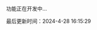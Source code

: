 <!--
 * @Description: 
 * @Author: prui
 * @Date: 2023-11-30 16:54:56
 * @LastEditTime: 2024-04-29 15:25:25
 * @LastEditors: prui
 * 不忘初心,不负梦想
-->
功能正在开发中...

最后更新时间：2024-4-28 16:15:29